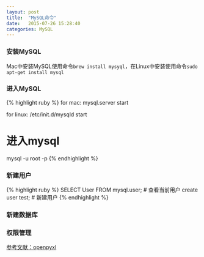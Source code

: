 ```yaml
---
layout: post
title:  "MySQL命令"
date:   2015-07-26 15:28:40
categories: MySQL
---
```


### 安装MySQL
Mac中安装MySQL使用命令`brew install mysyql`，在Linux中安装使用命令`sudo apt-get install mysql`

### 进入MySQL
{% highlight ruby %}
for mac:
mysql.server start

for linux:
/etc/init.d/mysqld start

# 进入mysql
mysql -u root -p
{% endhighlight %}


### 新建用户
{% highlight ruby %}
SELECT User FROM mysql.user;  # 查看当前用户
 create user test;            # 新建用户
{% endhighlight %}

### 新建数据库


### 权限管理




[参考文献：openpyxl][参考文献]

[参考文献]: https://openpyxl.readthedocs.org/en/latest/index.html
